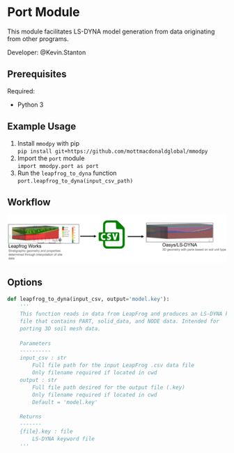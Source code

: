 # Port Module

This module facilitates LS-DYNA model generation from data originating from other programs.

<p>Developer: @Kevin.Stanton</p>


## Prerequisites

Required:
* Python 3
    
## Example Usage

1. Install `mmodpy` with pip <br />
`pip install git+https://github.com/mottmacdonaldglobal/mmodpy`
2. Import the `port` module <br />
`import mmodpy.port as port`
3. Run the `leapfrog_to_dyna` function <br />
`port.leapfrog_to_dyna(input_csv_path)`

## Workflow
![Diagram](leapfrog_to_dyna.png)

## Options    

```python
def leapfrog_to_dyna(input_csv, output='model.key'):
    '''
    This function reads in data from LeapFrog and produces an LS-DYNA keyword
    file that contains PART, solid_data, and NODE data. Intended for
    porting 3D soil mesh data.
    
    Parameters
    ----------     
    input_csv : str
        Full file path for the input LeapFrog .csv data file
        Only filename required if located in cwd
    output : str
        Full file path desired for the output file (.key)
        Only filename required if located in cwd
        Default = 'model.key'
    
    Returns
    -------
    {file}.key : file
        LS-DYNA keyword file
    '''
```
